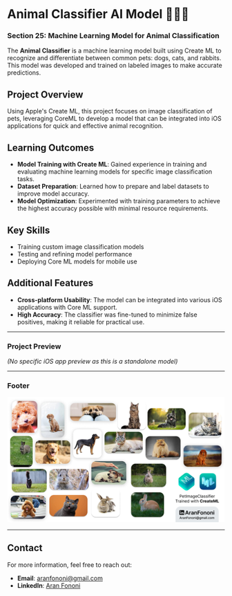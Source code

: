 # Animal Classifier AI Model 🐶🐱🐰

### Section 25: Machine Learning Model for Animal Classification

The **Animal Classifier** is a machine learning model built using Create ML to recognize and differentiate between common pets: dogs, cats, and rabbits. This model was developed and trained on labeled images to make accurate predictions.

## Project Overview
Using Apple's Create ML, this project focuses on image classification of pets, leveraging CoreML to develop a model that can be integrated into iOS applications for quick and effective animal recognition.

## Learning Outcomes
- **Model Training with Create ML**: Gained experience in training and evaluating machine learning models for specific image classification tasks.
- **Dataset Preparation**: Learned how to prepare and label datasets to improve model accuracy.
- **Model Optimization**: Experimented with training parameters to achieve the highest accuracy possible with minimal resource requirements.

## Key Skills
- Training custom image classification models
- Testing and refining model performance
- Deploying Core ML models for mobile use

## Additional Features
- **Cross-platform Usability**: The model can be integrated into various iOS applications with Core ML support.
- **High Accuracy**: The classifier was fine-tuned to minimize false positives, making it reliable for practical use.

---

### Project Preview
*(No specific iOS app preview as this is a standalone model)*

---

### Footer
![Footer Image](./Documents/Linkedin.jpg)

---

## Contact
For more information, feel free to reach out:  
- **Email**: [aranfononi@gmail.com](mailto:aranfononi@gmail.com)  
- **LinkedIn**: [Aran Fononi](https://www.linkedin.com/in/aran-fononi-18182b265)

